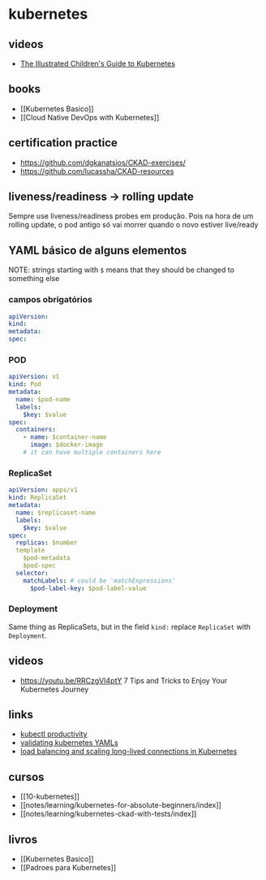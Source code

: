 # kubernetes

## videos

- [The Illustrated Children's Guide to Kubernetes](https://www.youtube.com/watch?v=4ht22ReBjno)

## books

- [[Kubernetes Basico]]
- [[Cloud Native DevOps with Kubernetes]]


## certification practice

- <https://github.com/dgkanatsios/CKAD-exercises/>
- <https://github.com/lucassha/CKAD-resources>


## liveness/readiness -> rolling update

Sempre use liveness/readiness probes em produção. Pois na hora de um rolling update, o pod antigo só vai morrer quando o novo estiver live/ready

## YAML básico de alguns elementos

NOTE: strings starting with `$` means that they should be changed to something else

### campos obrigatórios

```yaml
apiVersion:
kind:
metadata:
spec:
```

### POD

```yaml
apiVersion: v1
kind: Pod
metadata:
  name: $pod-name
  labels:
    $key: $value
spec:
  containers:
    - name: $container-name
      image: $docker-image
    # it can have multiple containers here
```


### ReplicaSet

```yaml
apiVersion: apps/v1
kind: ReplicaSet
metadata:
  name: $replicaset-name
  labels:
    $key: $value
spec:
  replicas: $number
  template
    $pod-metadata
    $pod-spec
  selector:
    matchLabels: # could be 'matchExpressions'
      $pod-label-key: $pod-label-value
```


### Deployment

Same thing as ReplicaSets, but in the field `kind:` replace `ReplicaSet` with `Deployment`.


## videos

- <https://youtu.be/RRCzgVI4ptY> 7 Tips and Tricks to Enjoy Your Kubernetes Journey


## links

- [kubectl productivity](https://learnk8s.io/blog/kubectl-productivity)
- [validating kubernetes YAMLs](https://learnk8s.io/validating-kubernetes-yaml)
- [load balancing and scaling long-lived connections in Kubernetes](https://learnk8s.io/kubernetes-long-lived-connections)

## cursos

- [[10-kubernetes]]
- [[notes/learning/kubernetes-for-absolute-beginners/index]]
- [[notes/learning/kubernetes-ckad-with-tests/index]]


## livros

- [[Kubernetes Basico]]
- [[Padroes para Kubernetes]]

